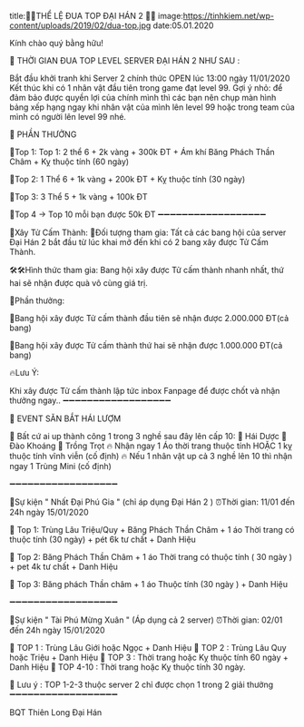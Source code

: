 title:🔔🔔THỂ LỆ ĐUA TOP ĐẠI HÁN 2 🔔🔔
image:https://tinhkiem.net/wp-content/uploads/2019/02/dua-top.jpg
date:05.01.2020

Kính chào quý bằng hữu!

🔔 THỜI GIAN ĐUA TOP LEVEL SERVER ĐẠI HÁN 2 NHƯ SAU :

Bắt đầu khởi tranh khi Server 2 chính thức OPEN lúc 13:00 ngày 11/01/2020
Kết thúc khi có 1 nhân vật đầu tiên trong game đạt level 99.
Gợi ý nhỏ: để đảm bảo được quyền lợi của chính mình thì các bạn nên chụp màn hình bảng xếp hạng ngay khi nhân vật của mình lên level 99 hoặc trong team của mình có người lên level 99 nhé.

🔔 PHẦN THƯỞNG

💎Top 1: Top 1: 2 thể 6 + 2k vàng + 300k ĐT + Ám khí Băng Phách Thần Châm + Kỵ thuộc tính (60 ngày)

💎Top 2: 1 Thể 6 + 1k vàng + 200k ĐT + Kỵ thuộc tính (30 ngày)

💎Top 3: 3 Thể 5 + 1k vàng + 100k ĐT

💎Top 4 -> Top 10 mỗi bạn được 50k ĐT
➖➖➖➖➖➖➖➖➖➖➖➖➖➖➖➖➖➖

🎁Xây Tử Cấm Thành: 📌Đối tượng tham gia: Tất cả các bang hội của server Đại Hán 2 bắt đầu từ lúc khai mở đến khi có 2 bang xây được Tử Cấm Thành.

🛠🛠Hình thức tham gia: Bang hội xây được Tử cấm thành nhanh nhất, thứ hai sẽ nhận được quà vô cùng giá trị.

🔮Phần thưởng:

🎁Bang hội xây được Tử cấm thành đầu tiên sẽ nhận được 2.000.000 ĐT(cả bang)

🎁Bang hội xây được Tử cấm thành thứ hai sẽ nhận được 1.000.000 ĐT(cả bang)

🔥Lưu Ý:

Khi xây được Tử cấm thành lập tức inbox Fanpage để được chốt và nhận thưởng ngay..
➖➖➖➖➖➖➖➖➖➖➖➖➖➖➖➖➖➖

🎁 EVENT SĂN BẮT HÁI LƯỢM

📌 Bất cứ ai up thành công 1 trong 3 nghề sau đây lên cấp 10:
💎 Hái Dược
💎 Đào Khoáng
💎 Trồng Trọt
🔥 Nhận ngay 1 Áo thời trang thuộc tính HOẶC 1 kỵ thuộc tính vĩnh viễn (cố định)
🔥 Nếu 1 nhân vật up cả 3 nghề lên 10 thì nhận ngay 1 Trùng Mini (cố định)

➖➖➖➖➖➖➖➖➖➖➖➖➖➖➖➖➖➖

🎁Sự kiện " Nhất Đại Phú Gia " (chỉ áp dụng Đại Hán 2 ) 
⏰Thời gian: 11/01 đến 24h ngày 15/01/2020

💎 Top 1: Trùng Lâu Triệu/Quy + Băng Phách Thần Châm + 1 áo Thời trang có thuộc tính (30 ngày) + pét 6k tư chất + Danh Hiệu

💎 Top 2: Băng Phách Thần Châm + 1 áo Thời trang có thuộc tính ( 30 ngày ) + pet 4k tư chất + Danh Hiệu

💎 Top 3: Băng phách Thần châm + 1 áo Thuộc tính (30 ngày ) + Danh Hiệu

➖➖➖➖➖➖➖➖➖➖➖➖➖➖➖➖➖➖

🎁Sự kiện " Tài Phú Mừng Xuân " (Áp dụng cả 2 server) 
⏰Thời gian: 02/01 đến 24h ngày 15/01/2020

💎 TOP 1 : Trùng Lâu Giới hoặc Ngọc + Danh Hiệu 
💎 TOP 2 : Trùng Lâu Quy hoặc Triệu + Danh Hiệu 
💎 TOP 3 : Thời trang hoặc Kỵ thuộc tính 60 ngày + Danh Hiệu 
💎 TOP 4-10 : Thời trang hoặc Kỵ thuộc tính 30 ngày.

📌 Lưu ý : TOP 1-2-3 thuộc server 2 chỉ được chọn 1 trong 2 giải thưởng
➖➖➖➖➖➖➖➖➖➖➖➖➖➖➖➖➖➖

BQT Thiên Long Đại Hán 
